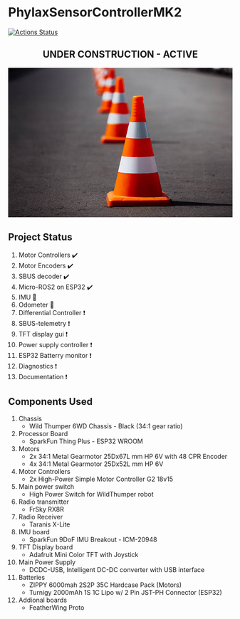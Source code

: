 # PhylaxSensorControllerMK2

[![Actions Status](https://github.com/joseppii/PhylaxSensorControllerMK2/workflows/Build/badge.svg)](https://github.com/joseppii/PhylaxSensorControllerMK2/actions)

<div align="center"> 
<h2>UNDER CONSTRUCTION - ACTIVE </h2>


![Under Construction](orange-cone.jpg)

</div>

## Project Status

1. Motor Controllers        :heavy_check_mark:
2. Motor Encoders           :heavy_check_mark:
3. SBUS decoder             :heavy_check_mark:
4. Micro-ROS2 on ESP32      :heavy_check_mark:
5. IMU                      :hammer:
6. Odometer                 :hammer:
7. Differential Controller  :heavy_exclamation_mark:
8. SBUS-telemetry           :heavy_exclamation_mark:
9. TFT display gui          :heavy_exclamation_mark:
10. Power supply controller :heavy_exclamation_mark:
11. ESP32 Batterry monitor  :heavy_exclamation_mark:
12. Diagnostics             :heavy_exclamation_mark:
13. Documentation           :heavy_exclamation_mark:

## Components Used

1. Chassis 
   - Wild Thumper 6WD Chassis - Black (34:1 gear ratio)
2. Processor Board
   - SparkFun Thing Plus - ESP32 WROOM
3. Motors
   - 2x 34:1 Metal Gearmotor 25Dx67L mm HP 6V with 48 CPR Encoder 
   - 4x 34:1 Metal Gearmotor 25Dx52L mm HP 6V
4. Motor Controllers
   - 2x High-Power Simple Motor Controller G2 18v15
5. Main power switch
   - High Power Switch for WildThumper robot
6. Radio transmitter
   - FrSky RX8R
7. Radio Receiver
   - Taranis X-Lite
8. IMU board
   - SparkFun 9DoF IMU Breakout - ICM-20948
9. TFT Display board
   - Adafruit Mini Color TFT with Joystick
10. Main Power Supply
    - DCDC-USB, Intelligent DC-DC converter with USB interface
11. Batteries
    - ZIPPY 6000mah 2S2P 35C Hardcase Pack (Motors)
    - Turnigy 2000mAh 1S 1C Lipo w/ 2 Pin JST-PH Connector (ESP32)
12. Addional boards
    - FeatherWing Proto

